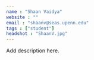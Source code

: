```yaml
---
name : "Shaan Vaidya"
website : ""
email : "shaanv@seas.upenn.edu"
tags : ["student"]
headshot : "ShaanV.jpg"
---
```

Add description here.
